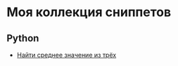 # Моя коллекция сниппетов

## Python
* [Найти среднее значение из трёх](https://gist.github.com/andrewsalmin/ac3f5bb99db0030a8089255f24750a70)
